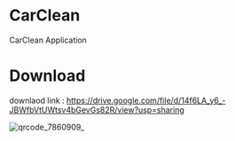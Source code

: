 # CarClean
CarClean Application

# Download
downlaod link : https://drive.google.com/file/d/14f6LA_y6_-JBWfbVtUWtsv4bGevGs82R/view?usp=sharing

![qrcode_7860909_](https://user-images.githubusercontent.com/95560640/148276943-093b345a-019b-49f0-926a-8e03ebdab83f.png)
